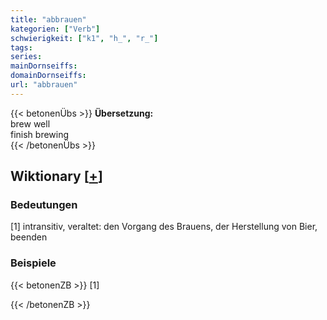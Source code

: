 ```yaml
---
title: "abbrauen"
kategorien: ["Verb"]
schwierigkeit: ["k1", "h_", "r_"]
tags:
series:
mainDornseiffs:
domainDornseiffs:
url: "abbrauen"
---
```


{{< betonenÜbs >}}
**Übersetzung:**  
brew well  
finish brewing  
{{< /betonenÜbs >}}

## Wiktionary [[+](https://de.wiktionary.org/wiki/abbrauen)]

### Bedeutungen
[1] intransitiv, veraltet: den Vorgang des Brauens, der Herstellung von Bier, beenden  

### Beispiele
{{< betonenZB >}}
[1]  

{{< /betonenZB >}}

